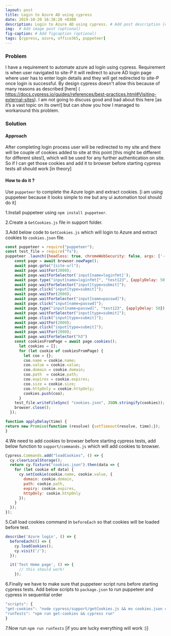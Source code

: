 ```yaml
---
layout: post
title: Login to Azure AD using cypress 
date: 2019-10-20 16:38:20 +0300
description: Login to Azure AD using cypress. # Add post description (optional)
img:  # Add image post (optional)
fig-caption: # Add figcaption (optional)
tags: [cypress, azure, office365, puppeteer]
---
```


### Problem
I have a requirement to automate  azure ad login using cypress. Requirement is when user navigated to site-P it will redirect to azure AD login page where user has to enter login details and they will get redirected to site-P once login is successful. By design cypress doesn't allow this because of many reasons as described [here] ( https://docs.cypress.io/guides/references/best-practices.html#Visiting-external-sites). I am not going to discuss good and bad about this here [as it’s a vast topic on its own!] but can show you how I managed to workaround this problem.   

### Solution

#### Approach 
After completing login process user will be redirected to my site and there will be couple of cookies added to site at this point [this might be different for different sites!], which will be used for any further authentication on site. So if I can get those cookies and add it to browser before starting cypress tests all should work [in theory]

#### How to do it ?

Use `puppeteer` to complete the Azure login and extract cookies. [i am using puppeteer because it looks simple to me but any ui automation tool should do it]

1.Install puppeteer using `npm install puppeteer`.

2.Create a `GetCookies.js` file in support folder.

3.Add below code to `GetCookies.js` which will login to Azure and extract cookies to `cookies.json` file.

```javascript
const puppeteer = require("puppeteer"); 
const test_file = require("fs"); 
puppeteer .launch({headless: true, chromeWebSecurity: false, args: ['--no-sandbox'] }).then(async browser => { 
    const page = await browser.newPage(); 
    await page.goto("{site-url"); 
    await page.waitFor(2000); 
    await page.waitForSelector('input[name=loginfmt]'); 
    await page.type("input[name=loginfmt]", "test123", {applyDelay: 50 }); 
    await page.waitForSelector("input[type=submit]"); 
    await page.click("input[type=submit]"); 
    await page.waitFor(2000); 
    await page.waitForSelector("input[name=passwd]"); 
    await page.click("input[name=passwd]"); 
    await page.type("input[name=passwd]", "test123", {applyDelay: 50}); 
    await page.waitForSelector("input[type=submit]"); 
    await page.click("input[type=submit]"); 
    await page.waitFor(2000); 
    await page.click("input[type=submit]"); 
    await page.waitFor(2000); 
    await page.waitForSelector("h3") 
    const cookiesFromPage = await page.cookies(); 
      let cookies = []; 
      for (let cookie of cookiesFromPage) { 
        let coo = {}; 
        coo.name = cookie.name; 
        coo.value = cookie.value; 
        coo.domain = cookie.domain; 
        coo.path  = cookie.path; 
        coo.expires = cookie.expires; 
        coo.size = cookie.size; 
        coo.httpOnly = cookie.httpOnly; 
        cookies.push(coo); 
      } 
    test_file.writeFileSync( "cookies.json", JSON.stringify(cookies)); 
    browser.close(); 
  }); 

function applyDelay(time) { 
return new Promise(function (resolve) {setTimeout(resolve, time);}); 
} 
```

4.We need to add cookies to browser before starting cypress tests, add below function to `support/commands.js` which will add cookies to browser.

```javascript
Cypress.Commands.add("loadCookies", () => { 
  cy.clearLocalStorage();
  return cy.fixture("cookies.json").then(data => { 
    for (let cookie of data) { 
      cy.setCookie(cookie.name, cookie.value, {
        domain: cookie.domain, 
        path: cookie.path, 
        expiry: cookie.expires, 
        httpOnly: cookie.httpOnly 
      }); 
    } 
  }); 
}); 
```

5.Call load cookies command in `beforeEach` so that cookies will be loaded before test.

```javascript 
describe('Azure login', () => { 
  beforeEach(() => { 
    cy.loadCookies(); 
    cy.visit('/'); 
  }); 

  it('Test Home page', () => { 
      // this should work! 
    }); 
```

6.Finally we have to make sure that puppeteer script runs before starting cypress tests. Add below scripts to `package.json` to run puppeteer and cypress in sequential order 

```javascript
"scripts": { 
"get-cookies": "node cypress/support/getCookies.js && mv cookies.json cypress/fixtures",
"runTests": "npm run get-cookies && cypress run"
}
```

7.Now run `npm run runTests` [if you are lucky everything will work :)]